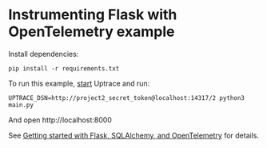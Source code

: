 # Instrumenting Flask with OpenTelemetry example

Install dependencies:

```shell
pip install -r requirements.txt
```

To run this example, [start](https://github.com/uptrace/uptrace/tree/master/example/docker) Uptrace
and run:

```shell
UPTRACE_DSN=http://project2_secret_token@localhost:14317/2 python3 main.py
```

And open http://localhost:8000

See
[Getting started with Flask, SQLAlchemy, and OpenTelemetry](https://uptrace.dev/get/opentelemetry-flask-sqlalchemy.html)
for details.
